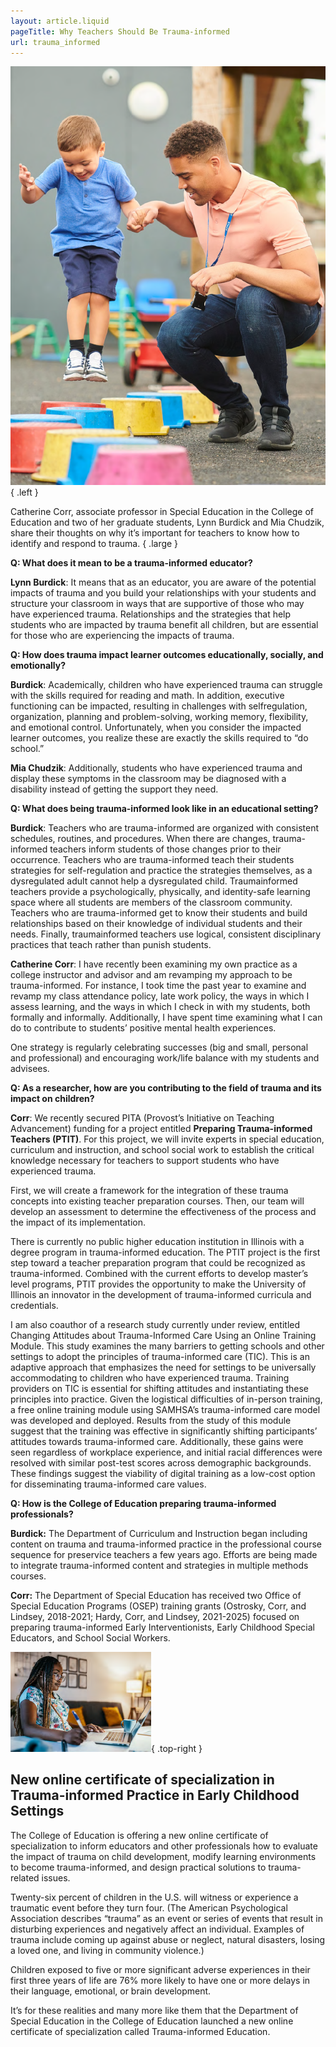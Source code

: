 ```yaml
---
layout: article.liquid
pageTitle: Why Teachers Should Be Trauma-informed
url: trauma_informed
---
```

![Student jumping on multi-colored buckets with teacher holding his hand](/img/trauma_informed.png){ .left } 

Catherine Corr, associate professor in Special Education in the College of Education and two of her graduate students, Lynn Burdick and Mia Chudzik, share their thoughts on why it’s important for teachers to know how to identify and respond to trauma. { .large }

**Q: What does it mean to be a trauma-informed educator?**

**Lynn Burdick**: It means that as an educator, you are aware of the potential impacts of trauma and you build your relationships with your students and structure your classroom in ways that are supportive of those who may have experienced trauma. Relationships and the strategies that help students who are impacted by trauma benefit all children, but are essential for those who are experiencing the impacts of trauma.

**Q: How does trauma impact learner outcomes educationally, socially, and emotionally?**

**Burdick**: Academically, children who have experienced trauma can struggle with the skills required for reading and math. In addition, executive functioning can be impacted, resulting in challenges with selfregulation, organization, planning and problem-solving, working memory, flexibility, and emotional control. Unfortunately, when you consider the impacted learner outcomes, you realize these are exactly the skills required to “do school.”

**Mia Chudzik**: Additionally, students who have experienced trauma and display these symptoms in the classroom may be diagnosed with a disability instead of getting the support they need.

**Q: What does being trauma-informed look like in an educational setting?**

**Burdick**: Teachers who are trauma-informed are organized with consistent schedules, routines, and procedures. When there are changes, trauma-informed teachers inform students of those changes prior to their occurrence. Teachers who are trauma-informed teach their students strategies for self-regulation and practice the strategies themselves, as a dysregulated adult cannot help a dysregulated child. Traumainformed teachers provide a psychologically, physically, and identity-safe learning space where all students are members of the classroom community. Teachers who are trauma-informed get to know their students and build relationships based on their knowledge of individual students and their needs. Finally, traumainformed teachers use logical, consistent disciplinary practices that teach rather than punish students.

**Catherine Corr**: I have recently been examining my own practice as a college instructor and advisor and am revamping my approach to be trauma-informed. For instance, I took time the past year to examine and revamp my class attendance policy, late work policy, the ways in which I assess learning, and the ways in which I check in with my students, both formally and informally. Additionally, I have spent time examining what I can do to contribute to students’ positive mental health experiences.

One strategy is regularly celebrating successes (big and small, personal and professional) and encouraging work/life balance with my students and advisees.

**Q: As a researcher, how are you contributing to the field of trauma and its impact on children?**

**Corr**: We recently secured PITA (Provost’s Initiative on Teaching Advancement) funding for a project entitled **Preparing Trauma-informed Teachers (PTIT)**. For this project, we will invite experts in special education, curriculum and instruction, and school social work to establish the critical knowledge necessary for teachers to support students who have experienced trauma. 

First, we will create a framework for the integration of these trauma concepts into existing teacher preparation courses. Then, our team will develop an assessment to determine the effectiveness of the process and the impact of its implementation.

There is currently no public higher education institution in Illinois with a degree program in trauma-informed education. The PTIT project is the first step toward a teacher preparation program that could be recognized as trauma-informed. Combined with the current efforts to develop master’s level programs, PTIT provides the opportunity to make the University of Illinois an innovator in the development of trauma-informed curricula and credentials.

I am also coauthor of a research study currently under review, entitled Changing Attitudes about Trauma-Informed Care Using an Online Training Module. This study examines the many barriers to getting schools and other settings to adopt the principles of trauma-informed care (TIC). This is an adaptive approach that emphasizes the need for settings to be universally accommodating to children who have experienced trauma. Training providers on TIC is essential for shifting attitudes and instantiating these principles into practice. Given the logistical difficulties of in-person training, a free online training module using SAMHSA’s trauma-informed care model was developed and deployed. Results from the study of this module suggest that the training was effective in significantly shifting participants’ attitudes towards trauma-informed care. Additionally, these gains were seen regardless of workplace experience, and initial racial differences were resolved with similar post-test scores across demographic backgrounds. These findings suggest the viability of digital training as a low-cost option for disseminating trauma-informed care values.

**Q: How is the College of Education preparing trauma-informed professionals?**

**Burdick:** The Department of Curriculum and Instruction began including content on trauma and trauma-informed practice in the professional course sequence for preservice teachers a few years ago. Efforts are being made to integrate trauma-informed content and strategies in multiple methods courses.

**Corr:** The Department of Special Education has received two Office of Special Education Programs (OSEP) training grants (Ostrosky, Corr, and Lindsey, 2018-2021; Hardy, Corr, and Lindsey, 2021-2025) focused on preparing trauma-informed Early Interventionists, Early Childhood Special Educators, and School Social Workers.

![Student working in front of her computer, writing a note](/img/trauma_informed_cert.png){ .top-right } 

## New online certificate of specialization in Trauma-informed Practice in Early Childhood Settings 

The College of Education is offering a new online certificate of specialization to inform educators and other professionals how to evaluate the impact of trauma on child development, modify learning environments to become trauma-informed, and design practical solutions to trauma-related issues. 

Twenty-six percent of children in the U.S. will witness or experience a traumatic event before they turn four. (The American Psychological Association describes “trauma” as an event or series of events that result in disturbing experiences and negatively affect an individual. Examples of trauma include coming up against abuse or neglect, natural disasters, losing a loved one, and living in community violence.)

Children exposed to five or more significant adverse experiences in their first three years of life are 76% more likely to have one or more delays in their language, emotional, or brain development.

It’s for these realities and many more like them that the Department of Special Education in the College of Education launched a new online certificate of specialization called Trauma-informed Education.
